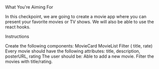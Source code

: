 What You're Aiming For

In this checkpoint, we are going to create a movie app where you can present your favorite movies or TV shows. We will also be able to use the react hooks.


Instructions

Create the following components:
MovieCard
MovieList
Filter ( title, rate)
Every movie should have the following attributes: title, description, posterURL, rating
The user should be:
Able to add a new movie.
Filter the movies with title/rating.